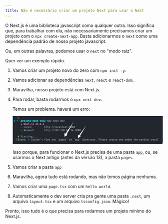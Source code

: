 ```yaml
---
title: Não é necessário criar um projeto Next para usar o Next
---
```



O Next.js é uma biblioteca javascript como qualquer outra. Isso significa que, para trabalhar com ela, não necessariamente precisamos criar um projeto com o `npx create-next-app`. Basta adicionarmos o `next` como uma dependência padrão de nosso projeto javascript.

Ou, em outras palavras, podemos usar o `next` no "modo raiz".

Quer ver um exemplo rápido.

1. Vamos criar um projeto novo do zero com `npm init -y`.
2. Vamos adicionar as dependências `next`, `react` e `react-dom`.
3. Maravilha, nosso projeto está com Next.js.
4. Para rodar, basta rodarmos o `npx next dev`.

    Temos um problema. haverá um erro:

    ![alt text](image-1.png)

    Isso porque, para funcionar o Next.js precisa de uma pasta `app`, ou, se usarmos o Next antigo (antes da versão 13), a pasta `pages`.

5. Vamos criar a pasta `app`
6. Maravilha, agora tudo está rodando, mas não temos página nenhuma.
7. Vamos criar uma `page.tsx` com um `hello world`.
8. Automaticamente o dev server cria pra gente uma pasta `.next`, um arquivo `layout.tsx` e um arquivo `tsconfig.json`. Mágico!

Pronto, isso tudo é o que precisa para rodarmos um projeto mínimo do Next.js.
